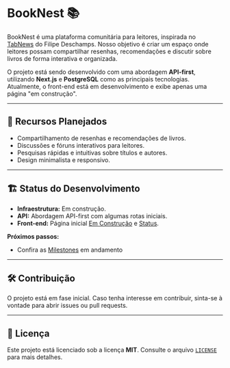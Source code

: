 # BookNest 📚

BookNest é uma plataforma comunitária para leitores, inspirada no [TabNews](https://github.com/filipedeschamps/tabnews.com.br) do Filipe Deschamps. Nosso objetivo é criar um espaço onde leitores possam compartilhar resenhas, recomendações e discutir sobre livros de forma interativa e organizada.

O projeto está sendo desenvolvido com uma abordagem **API-first**, utilizando **Next.js** e **PostgreSQL** como as principais tecnologias. Atualmente, o front-end está em desenvolvimento e exibe apenas uma página "em construção".

---

## 📌 Recursos Planejados

- Compartilhamento de resenhas e recomendações de livros.
- Discussões e fóruns interativos para leitores.
- Pesquisas rápidas e intuitivas sobre títulos e autores.
- Design minimalista e responsivo.

---

## 🏗️ Status do Desenvolvimento

- **Infraestrutura:** Em construção.
- **API:** Abordagem API-first com algumas rotas iniciais.
- **Front-end:** Página inicial [Em Construção](https://booknest.com.br) e [Status](https://booknest.com.br/status).

**Próximos passos:**

- Confira as [Milestones](https://github.com/OLuizFernando/booknest/milestones) em andamento

---

## 🛠️ Contribuição

O projeto está em fase inicial. Caso tenha interesse em contribuir, sinta-se à vontade para abrir issues ou pull requests.

---

## 📄 Licença

Este projeto está licenciado sob a licença **MIT**. Consulte o arquivo [`LICENSE`](LICENSE) para mais detalhes.
